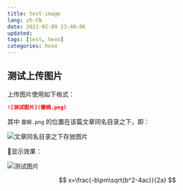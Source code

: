 ```yaml
---
title: test-image
lang: zh-CN
date: 2021-02-09 23:40:06
updated:
tags: [test, hexo]
categories: hexo
---
```


## 测试上传图片

上传图片使用如下格式：

```markdown
![测试图片](雷姆.png)
```

其中 `雷姆.png` 的位置在该篇文章同名目录之下，即：

![文章同名目录之下存放图片](test.png)

:book:显示效果：

![测试图片](雷姆.png)

$$
x=\frac{-b\pm\sqrt{b^2-4ac}}{2a}
$$